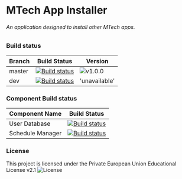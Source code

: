 # MTech App Installer
###### An application designed to install other MTech apps.

### Build status
|Branch|Build Status|Version|
|------|---------------|-------|
|master|[![Build status](https://ci.appveyor.com/api/projects/status/1bo5i6v3k34xg52a/branch/master?retina=true)](https://ci.appveyor.com/project/Molizo/mtech-app-installer/branch/master)|![v1.0.0](https://github.com/Molizo/MTech-App-Launcher/releases/latest)|
|dev|[![Build status](https://ci.appveyor.com/api/projects/status/1bo5i6v3k34xg52a/branch/dev?retina=true)](https://ci.appveyor.com/project/Molizo/mtech-app-installer/branch/dev)|'unavailable'|

### Component Build status
|Component Name|Build Status|
|--------------|------------|
|User Database|[![Build status](https://ci.appveyor.com/api/projects/status/j2f346owceic6iby?retina=true)](https://ci.appveyor.com/project/Molizo/userdatabase)|
|Schedule Manager|[![Build status](https://ci.appveyor.com/api/projects/status/jjolp9rrnpm1o9st?retina=true)](https://ci.appveyor.com/project/Molizo/schedulemanager)|

### License
This project is licensed under the Private European Union Educational License v2.1
![License](https://img.shields.io/badge/license-Private%20European%20Union%20Educational%20License%20v2.1-yellow.svg)
